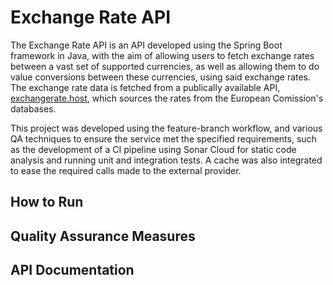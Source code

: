 # Exchange Rate API

The Exchange Rate API is an API developed using the Spring Boot framework in Java, with the aim of allowing users to fetch exchange rates between a vast set of supported currencies, as well as allowing them to do value conversions between these currencies, using said exchange rates. The exchange rate data is fetched from a publically available API, [exchangerate.host](https://exchangerate.host/#/), which sources the rates from the European Comission's databases. 

This project was developed using the feature-branch workflow, and various QA techniques to ensure the service met the specified requirements, such as the development of a CI pipeline using Sonar Cloud for static code analysis and running unit and integration tests. 
A cache was also integrated to ease the required calls made to the external provider.

## How to Run

## Quality Assurance Measures

## API Documentation
